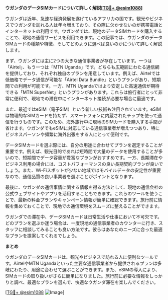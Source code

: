 **ウガンダのデータSIMカードについて詳しく解説[[TG💪+ @esim1088](https://t.me/s/esim1088)]**

ウガンダは近年、急速な経済発展を遂げているアフリカの国です。観光やビジネスでウガンダを訪れる人は年々増えており、その際に欠かせないのが携帯電話とインターネットの利用です。ウガンダでは、現地のデータSIMカードを購入することで、現地の通信サービスを利用できます。この記事では、ウガンダのデータSIMカードの種類や特徴、そしてどのように選べば良いのかについて詳しく解説します。

まず、ウガンダには主に2つの大きな通信事業者が存在しています。一つは「Airtel」、もう一つは「MTN Uganda」です。どちらも広範囲にわたる通信網を提供しており、それぞれ独自のプランを用意しています。例えば、Airtelでは低価格でデータ通信が可能な「Airtel Data Bundle」というプランがあり、短期間での利用が可能です。一方、MTN Ugandaではより安定した高速通信が期待できる「MTN SuperNet」というプランがあります。これらは旅行者にとって非常に便利で、現地での滞在中にインターネット接続が必要な場合に最適です。

また、最近ではeSIM（電子SIM）という新しい技術も注目されています。eSIMは物理的なSIMカードを持たず、スマートフォンに内蔵されたチップを使って通信を行うものです。このため、海外旅行中に現地のSIMカードを購入する手間が省けます。ウガンダでもeSIMに対応している通信事業者が増えつつあり、特にビジネスパーソンや頻繁に海外出張をする人にとって便利です。

データSIMカードを選ぶ際には、自分の用途に合わせてプランを選定することが重要です。例えば、観光目的であれば短時間で大量のデータを使用することが多いので、短期間でデータ容量が豊富なプランがおすすめです。一方、長期滞在やビジネス利用の場合には、コストパフォーマンスの良い長期契約プランが良いでしょう。また、Wi-Fiスポットが少ない地域ではモバイルデータの安定性が重要なので、通信品質の良い事業者を選ぶことがポイントとなります。

最後に、ウガンダの通信事情に関する情報を得る方法として、現地の通信会社の公式ウェブサイトやアプリを活用することもできます。これらのツールを使うことで、最新の料金プランやキャンペーン情報が簡単に確認できます。旅行前に情報を集めておくことで、現地での通信環境をスムーズに整えることができます。

ウガンダでの滞在中、データSIMカードは日常生活や仕事において不可欠です。どのプランを選ぶか迷う場合は、一度現地の通信事業者のカウンターに行き、スタッフに相談してみることも良い方法です。彼らはあなたのニーズに合った最適なプランを提案してくれるでしょう。

**まとめ**

ウガンダのデータSIMカードは、観光やビジネスで訪れる人に便利なツールです。AirtelやMTN Ugandaといった主要な通信事業者から提供されるプランは多岐にわたり、用途に合わせて選ぶことができます。また、eSIMの導入により、SIMカードの取り扱いがさらに簡単になりました。旅行前に必要な情報をしっかりと調べ、最適なプランを選んで、快適なウガンダ滞在を楽しんでください。

[[TG💪+ @esim1088](https://t.me/s/esim1088) ![Image](https://i.postimg.cc/Y0z9fWf4/image.png)]